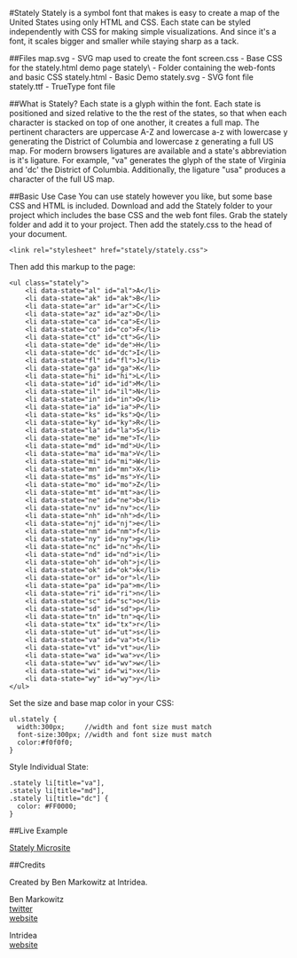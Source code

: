 #Stately
Stately is a symbol font that makes is easy to create a map of the United States using only HTML and CSS. Each state can be styled independently with CSS for making simple visualizations. And since it's a font, it scales bigger and smaller while staying sharp as a tack.

##Files
    map.svg      - SVG map used to create the font
    screen.css   - Base CSS for the stately.html demo page
    stately\     - Folder containing the web-fonts and basic CSS
    stately.html - Basic Demo
    stately.svg  - SVG font file
    stately.ttf  - TrueType font file
    

##What is Stately?
Each state is a glyph within the font. Each state is positioned and sized relative to the the rest of the states, so that when each character is stacked on top of one another, it creates a full map.
The pertinent characters are uppercase A-Z and lowercase a-z with lowercase y generating the District of Columbia and lowercase z generating a full US map.
For modern browsers ligatures are available and a state's abbreviation is it's ligature. For example, "va" generates the glyph of the state of Virginia and 'dc' the District of Columbia. Additionally, the ligature "usa" produces a character of the full US map.

##Basic Use Case
You can use stately however you like, but some base CSS and HTML is included. 
Download and add the Stately folder to your project which includes the base CSS and the web font files. Grab the stately folder and add it to your project. Then add the stately.css to the head of your document.

`<link rel="stylesheet" href="stately/stately.css">`

Then add this markup to the page:

    <ul class="stately"> 
        <li data-state="al" id="al">A</li>
        <li data-state="ak" id="ak">B</li>
        <li data-state="ar" id="ar">C</li>						
        <li data-state="az" id="az">D</li>
        <li data-state="ca" id="ca">E</li>
        <li data-state="co" id="co">F</li>
        <li data-state="ct" id="ct">G</li>
        <li data-state="de" id="de">H</li>
        <li data-state="dc" id="dc">I</li>
        <li data-state="fl" id="fl">J</li>
        <li data-state="ga" id="ga">K</li>
        <li data-state="hi" id="hi">L</li>
        <li data-state="id" id="id">M</li>
        <li data-state="il" id="il">N</li>
        <li data-state="in" id="in">O</li>
        <li data-state="ia" id="ia">P</li>
        <li data-state="ks" id="ks">Q</li>
        <li data-state="ky" id="ky">R</li>
        <li data-state="la" id="la">S</li>
        <li data-state="me" id="me">T</li>
        <li data-state="md" id="md">U</li>
        <li data-state="ma" id="ma">V</li>
        <li data-state="mi" id="mi">W</li>
        <li data-state="mn" id="mn">X</li>
        <li data-state="ms" id="ms">Y</li>
        <li data-state="mo" id="mo">Z</li>
        <li data-state="mt" id="mt">a</li>
        <li data-state="ne" id="ne">b</li>
        <li data-state="nv" id="nv">c</li>
        <li data-state="nh" id="nh">d</li>
        <li data-state="nj" id="nj">e</li>
        <li data-state="nm" id="nm">f</li>
        <li data-state="ny" id="ny">g</li>
        <li data-state="nc" id="nc">h</li>
        <li data-state="nd" id="nd">i</li>
        <li data-state="oh" id="oh">j</li>			
        <li data-state="ok" id="ok">k</li>
        <li data-state="or" id="or">l</li>
        <li data-state="pa" id="pa">m</li>
        <li data-state="ri" id="ri">n</li>
        <li data-state="sc" id="sc">o</li>
        <li data-state="sd" id="sd">p</li>
        <li data-state="tn" id="tn">q</li>
        <li data-state="tx" id="tx">r</li>
        <li data-state="ut" id="ut">s</li>
        <li data-state="va" id="va">t</li>
        <li data-state="vt" id="vt">u</li>			
        <li data-state="wa" id="wa">v</li>
        <li data-state="wv" id="wv">w</li>
        <li data-state="wi" id="wi">x</li>
        <li data-state="wy" id="wy">y</li>
    </ul>
    
Set the size and base map color in your CSS:

    ul.stately {
      width:300px;     //width and font size must match 
  	  font-size:300px; //width and font size must match 
  	  color:#f0f0f0;
    }
    
Style Individual State:

    .stately li[title="va"],
    .stately li[title="md"],
    .stately li[title="dc"] { 
      color: #FF0000;
    }
    
##Live Example

[Stately Microsite](http://intridea.github.com/stately/)

##Credits

Created by Ben Markowitz at Intridea. 

Ben Markowitz  
[twitter](http://www.twitter.com/bpmarkowitz)  
[website](http://www.benmarkowitz.com)  

Intridea  
[website](http://www.intridea.com)  

